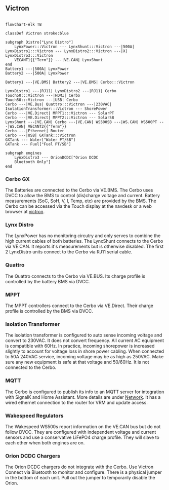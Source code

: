 ## Victron
```mermaid

flowchart-elk TB

classDef Victron stroke:blue

subgraph Distro["Lynx Distro"]
	LynxPower:::Victron --- LynxShunt:::Victron ---|500A| LynxDistro1:::Victron --- LynxDistro2:::Victron ---|X| LynxDistro3:::Victron
	VECANT1{{"Term"}} ---|VE.CAN| LynxShunt
end
Battery1 ---|500A| LynxPower
Battery2 ---|500A| LynxPower

Battery1 ---|VE.BMS| Battery2 ---|VE.BMS| Cerbo:::Victron

LynxDistro1 ---|RJ11| LynxDistro2 ---|RJ11| Cerbo
Touch50:::Victron ---|HDMI| Cerbo
Touch50:::Victron ---|USB| Cerbo
Cerbo ---|VE.Bus| Quattro:::Victron ---|230VAC| IsolationTransformer:::Victron --- ShorePower
Cerbo ---|VE.Direct| MPPT1:::Victron --- SolarPT
Cerbo ---|VE.Direct| MPPT2:::Victron --- SolarSB
LynxShunt ---|VE.CAN| Cerbo ---|VE.CAN| WS500SB ---|WS.CAN| WS500PT ---|WS.CAN| VECANT2{{"Term"}}
Cerbo ---|Ethernet| Router
Cerbo ---|USB| GXTank:::Victron
GXTank --- Water["Water PT/SB"]
GXTank --- Fuel["Fuel PT/SB"]

subgraph engines
    LynxDistro3 --- OrionDCDC["Orion DCDC
    Bluetooth Only"]
end

```
 


### Cerbo GX
The Batteries are connected to the Cerbo via VE.BMS. The Cerbo uses DVCC to allow the BMS to control (dis)charge voltage and current. Battery measurements (SoC, SoH, V, I, Temp, etc) are provided by the BMS. The Cerbo can be accessed via the Touch display at the navdesk or a web browser at [victron](victron.home.arpa).

### Lynx Distro
The LynxPower has no monitoring circutry and only serves to combine the high current cables of both batteries. The LynxShunt connects to the Cerbo via VE.CAN. It reports it's measurements but is otherwise disabled. The first 2 LynxDistro units connect to the Cerbo via RJ11 serial cable. 

### Quattro
The Quattro connects to the Cerbo via VE.BUS. Its charge  profile is controlled by the battery BMS via DVCC. 

### MPPT
The MPPT controllers connect to the Cerbo via VE.Direct. Their charge profile is controlled by the BMS via DVCC.

### Isolation Transformer
The isolation transformer is configured to auto sense incoming voltage and convert to 230VAC. It does not convert frequency. All current AC equipment is compatible with 60Hz. In practice, incoming shorepower is increased slightly to account for voltage loss in shore power cabling. When connected to 50A 240VAC service, incoming voltage may be as high as 250VAC. Make sure any new equipment is safe at that voltage and 50/60Hz. It is not connected to the Cerbo.

### MQTT
The Cerbo is configured to publish its info to an MQTT server for integration with SignalK and Home Assistant. More details are under [Network](Network.md). It has a wired ethernet connection to the router for VRM and update access.  

### Wakespeed Regulators
The Wakespeed WS500s report information on the VE.CAN bus but do not follow DVCC. They are configured with independent voltage and current sensors and use a conservative LiFePO4 charge profile. They will slave to each other when both engines are on.

### Orion DCDC Chargers
The Orion DCDC chargers do not integrate with the Cerbo.  Use Victron Connect via Bluetooth to monitor and configure. There is a physical jumper in the bottom of each unit. Pull out the jumper to temporarily disable the Orion.

